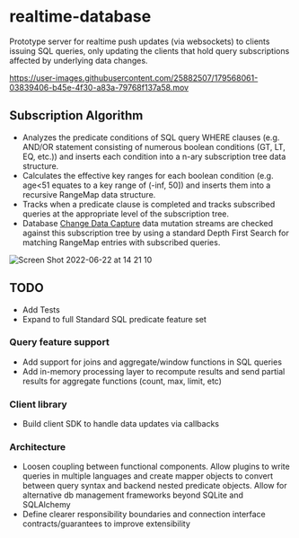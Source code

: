 # realtime-database
Prototype server for realtime push updates (via websockets) to clients issuing SQL queries, only updating the clients that hold query subscriptions affected by underlying data changes.

https://user-images.githubusercontent.com/25882507/179568061-03839406-b45e-4f30-a83a-79768f137a58.mov

## Subscription Algorithm
- Analyzes the predicate conditions of SQL query WHERE clauses (e.g. AND/OR statement consisting of numerous boolean conditions (GT, LT, EQ, etc.)) and inserts each condition into a n-ary subscription tree data structure.
- Calculates the effective key ranges for each boolean condition (e.g. age<51 equates to a key range of (-inf, 50]) and inserts them into a recursive RangeMap data structure.
- Tracks when a predicate clause is completed and tracks subscribed queries at the appropriate level of the subscription tree.
- Database [Change Data Capture](https://en.wikipedia.org/wiki/Change_data_capture) data mutation streams are checked against this subscription tree by using a standard Depth First Search for matching RangeMap entries with subscribed queries.

![Screen Shot 2022-06-22 at 14 21 10](https://user-images.githubusercontent.com/25882507/175369206-d61d6526-fa87-443d-ba3d-bb7d95428058.png)


## TODO
- Add Tests
- Expand to full Standard SQL predicate feature set
### Query feature support
- Add support for joins and aggregate/window functions in SQL queries
- Add in-memory processing layer to recompute results and send partial results for aggregate functions (count, max, limit, etc)
### Client library
- Build client SDK to handle data updates via callbacks
### Architecture
- Loosen coupling between functional components. Allow plugins to write queries in multiple languages and create mapper objects to convert between query syntax and backend nested predicate objects.  Allow for alternative db management frameworks beyond SQLite and SQLAlchemy
- Define clearer responsibility boundaries and connection interface contracts/guarantees to improve extensibility
